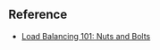 ## Reference
* [Load Balancing 101: Nuts and Bolts](https://f5.com/resources/white-papers/load-balancing-101-nuts-and-bolts)
